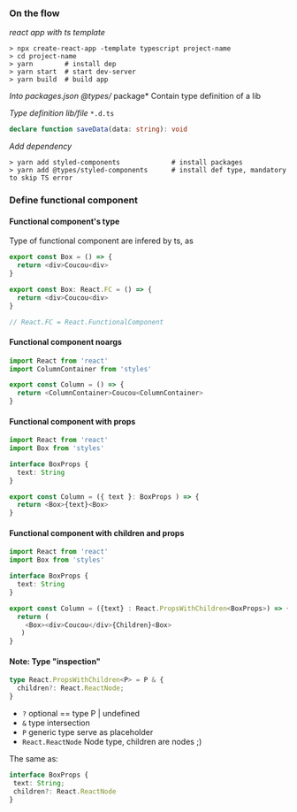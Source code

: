 ### On the flow

*react app with ts template*

```
> npx create-react-app -template typescript project-name
> cd project-name
> yarn        # install dep
> yarn start  # start dev-server
> yarn build  # build app
```

*Into packages.json @types/* package*
Contain type definition of a lib


*Type definition lib/file* `*.d.ts`

```typescript
declare function saveData(data: string): void
```

*Add dependency*

```
> yarn add styled-components             # install packages
> yarn add @types/styled-components      # install def type, mandatory to skip TS error
```

### Define functional component

#### Functional component's type 
Type of functional component are infered by ts, as 

```typescript
export const Box = () => {
  return <div>Coucou<div>
}

export const Box: React.FC = () => {
  return <div>Coucou<div>
}

// React.FC = React.FunctionalComponent
```

#### Functional component noargs

```typescript
import React from 'react'
import ColumnContainer from 'styles'

export const Column = () => {
  return <ColumnContainer>Coucou<ColumnContainer>
}
```

#### Functional component with props

```typescript
import React from 'react'
import Box from 'styles'

interface BoxProps {
  text: String
}

export const Column = ({ text }: BoxProps ) => {
  return <Box>{text}<Box>
}
```

#### Functional component with children and props

```typescript
import React from 'react'
import Box from 'styles'

interface BoxProps {
  text: String
}

export const Column = ({text} : React.PropsWithChildren<BoxProps>) => {
  return ( 
    <Box><div>Coucou</div>{Children}<Box>
   )
}
```

#### Note: Type "inspection" 

```typescript
type React.PropsWithChildren<P> = P & {
  children?: React.ReactNode;
}
```

 * `?` optional == type P | undefined
 * `&` type intersection
 * `P` generic type serve as placeholder
 * `React.ReactNode` Node type, children are nodes ;)
 
The same as:

```typescript
interface BoxProps {
 text: String;
 children?: React.ReactNode
}
   





